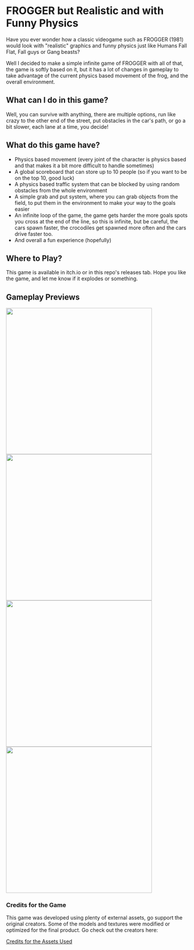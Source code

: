 # FROGGER but Realistic and with Funny Physics

Have you ever wonder how a classic videogame such as FROGGER (1981) would look with "realistic" graphics and funny physics just like Humans Fall Flat, Fall guys or Gang beasts?

Well I decided to make a simple infinite game of FROGGER with all of that, the game is softly based on it, but it has a lot of changes in gameplay to take advantage of the current physics based movement of the frog, and the overall environment.

## What can I do in this game?

Well, you can survive with anything, there are multiple options, run like crazy to the other end of the street, put obstacles in the car's path, or go a bit slower, each lane at a time, you decide!

## What do this game have?

- Physics based movement (every joint of the character is physics based and that makes it a bit more difficult to handle sometimes)
- A global scoreboard that can store up to 10 people (so if you want to be on the top 10, good luck)
- A physics based traffic system that can be blocked by using random obstacles from the whole environment
- A simple grab and put system, where you can grab objects from the field, to put them in the environment to make your way to the goals easier
- An infinite loop of the game, the game gets harder the more goals spots you cross at the end of the line, so this is infinite, but be careful, the cars spawn faster, the crocodiles get spawned more often and the cars drive faster too.
- And overall a fun experience (hopefully)

## Where to Play?

This game is available in itch.io or in this repo's releases tab. Hope you like the game, and let me know if it explodes or something.

## Gameplay Previews
<p>
<img src="https://github.com/EmilioBlacksmith/FROGGER-but-Realistic/assets/71019624/238fd9bc-83ed-4724-955b-a17d20a3d2b6" width=400px;>
<img src="https://github.com/EmilioBlacksmith/FROGGER-but-Realistic/assets/71019624/2da22de8-abc8-4486-9643-28e57f0d4fd2" width=400px;>
<img src="https://github.com/EmilioBlacksmith/FROGGER-but-Realistic/assets/71019624/da7173ba-c17f-4812-bbf8-7420b0f73f8b" width=400px;>
<img src="https://github.com/EmilioBlacksmith/FROGGER-but-Realistic/assets/71019624/570aaf49-7d25-43d3-8ed4-0a6909a5a3e9" width=400px;>
</p>

### Credits for the Game
This game was developed using plenty of external assets, go support the original creators. Some of the models and textures were modified or optimized for the final product. Go check out the creators here:

<a href="./Credits.md">Credits for the Assets Used</a>
